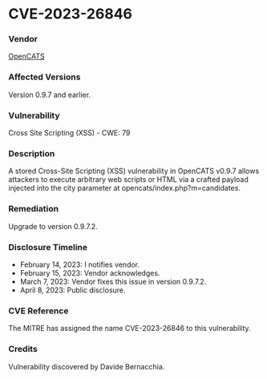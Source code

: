 # CVE-2023-26846

### Vendor
[OpenCATS](http://opencats.org)

### Affected Versions
Version 0.9.7 and earlier.

### Vulnerability
Cross Site Scripting (XSS) - CWE: 79

### Description
A stored Cross-Site Scripting (XSS) vulnerability in OpenCATS v0.9.7 allows attackers to execute arbitrary web scripts or HTML via a crafted payload injected into the city parameter at opencats/index.php?m=candidates.

### Remediation
Upgrade to version 0.9.7.2.

### Disclosure Timeline
- February 14, 2023: I notifies vendor.
- February 15, 2023: Vendor acknowledges.
- March 7, 2023: Vendor fixes this issue in version 0.9.7.2.
- April 8, 2023: Public disclosure.

### CVE Reference
The MITRE has assigned the name CVE-2023-26846 to this vulnerability.

### Credits
Vulnerability discovered by Davide Bernacchia.

